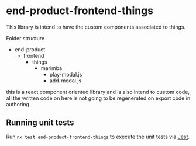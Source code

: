 # end-product-frontend-things

This library is intend to have the custom components associated to things.

Folder structure

- end-product
  - frontend
    - things
      - marimba
        - play-modal.js
        - add-modal.js

this is a react component oriented library and is also intend to custom code, all the written code on here is not going to be regenerated on export code in authoring.

## Running unit tests

Run `nx test end-product-frontend-things` to execute the unit tests via [Jest](https://jestjs.io).

